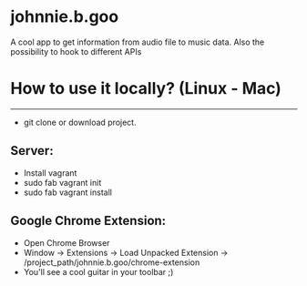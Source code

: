 # johnnie.b.goo
A cool app to get information from audio file to music data. Also the possibility to hook to different APIs

# How to use it locally? (Linux - Mac)
-------------------------------------
* git clone or download project.

Server:
------
* Install vagrant
* sudo fab vagrant init
* sudo fab vagrant install

Google Chrome Extension:
-----------------------
* Open Chrome Browser
* Window -> Extensions -> Load Unpacked Extension -> /project_path/johnnie.b.goo/chrome-extension
* You'll see a cool guitar in your toolbar ;)
